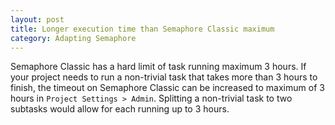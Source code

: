 ```yaml
---
layout: post
title: Longer execution time than Semaphore Classic maximum
category: Adapting Semaphore
---
```


Semaphore Classic has a hard limit of task running maximum 3 hours. If your 
project needs to run a non-trivial task that takes more than 3 hours to finish,
the timeout on Semaphore Classic can be increased to maximum of 3 hours in 
`Project Settings > Admin`. Splitting a non-trivial task to two subtasks would 
allow for each running up to 3 hours.

